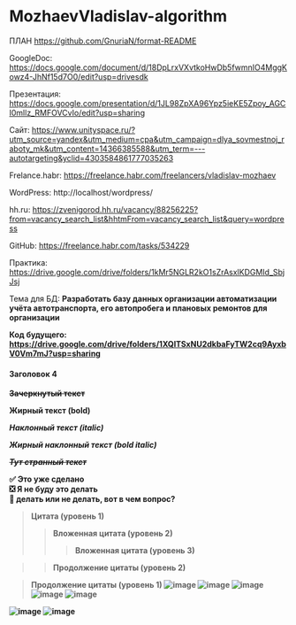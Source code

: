 # MozhaevVladislav-algorithm

ПЛАН https://github.com/GnuriaN/format-README

GoogleDoc: https://docs.google.com/document/d/18DpLrxVXvtkoHwDb5fwmnIO4MggKowz4-JhNf15d7O0/edit?usp=drivesdk

Презентация: https://docs.google.com/presentation/d/1JL98ZpXA96Ypz5ieKE5Zpoy_AGCI0mllz_RMFOVCvIo/edit?usp=sharing

Сайт: https://www.unityspace.ru/?utm_source=yandex&utm_medium=cpa&utm_campaign=dlya_sovmestnoj_raboty_mk&utm_content=14366385588&utm_term=---autotargeting&yclid=4303584861777035263

Frelance.habr: https://freelance.habr.com/freelancers/vladislav-mozhaev

WordPress: http://localhost/wordpress/

hh.ru: https://zvenigorod.hh.ru/vacancy/88256225?from=vacancy_search_list&hhtmFrom=vacancy_search_list&query=wordpress

GitHub: https://freelance.habr.com/tasks/534229

Практика: https://drive.google.com/drive/folders/1kMr5NGLR2kO1sZrAsxlKDGMId_SbjJsj

Тема для БД:  <b>Разработать базу данных организации автоматизации учёта автотранспорта, его автопробега и плановых ремонтов для организации<b>

Код будущего: https://drive.google.com/drive/folders/1XQlTSxNU2dkbaFyTW2cq9AyxbV0Vm7mJ?usp=sharing


#### Заголовок 4

~~Зачеркнутый текст~~

**Жирный текст (bold)**

*Наклонный текст (italic)*

___Жирный наклонный текст (bold italic)___

~~*__Тут странный текст__*~~

:white_check_mark: Это уже сделано    
:negative_squared_cross_mark: Я не буду это делать    
:black_square_button: делать или не делать, вот в чем вопрос?    
> Цитата (уровень 1)    
> > Вложенная цитата (уровень 2)    
> > > Вложенная цитата (уровень 3)    

> > Продолжение цитаты (уровень 2)    

> Продолжение цитаты (уровень 1)
![image](https://github.com/SirKonnor/MozhaevVladislav-algorithm/assets/144115654/ebc0a624-9631-4384-a03b-19a2f1e81175)
> ![image](https://github.com/SirKonnor/MozhaevVladislav-algorithm/assets/144115654/fa71a07b-4041-4929-880d-3a6c577ce820)
![image](https://github.com/SirKonnor/MozhaevVladislav-algorithm/assets/144115654/ee676488-8479-4659-aec8-53e60e04b0fe)
![image](https://github.com/SirKonnor/MozhaevVladislav-algorithm/assets/144115654/1890b1c9-5e59-40f8-b0ae-ba1b0b67a88b)
![image](https://github.com/SirKonnor/MozhaevVladislav-algorithm/assets/144115654/e83e943a-557f-4de7-805c-dbc2f9af979b)


![image](https://github.com/SirKonnor/MozhaevVladislav-algorithm/assets/144115654/96549a72-3e76-4c87-be1a-767e85dde23b)
![image](https://github.com/SirKonnor/MozhaevVladislav-algorithm/assets/144115654/ff0baab1-dd8d-4fde-b198-334614d5ea6e)

